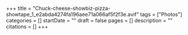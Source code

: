 +++
title = "Chuck-cheese-showbiz-pizza-showtape_1_e2abda4274fa196aee71a066af5f2f3e.avif"
tags = ["Photos"]
categories = []
startDate = ""
draft = false
pages = []
description = ""
citations = []
+++
